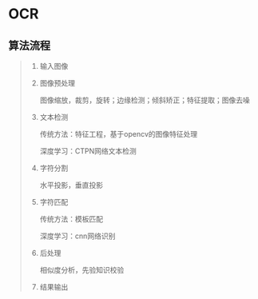 # OCR

## 算法流程

>  1. 输入图像
>
>  2. 图像预处理
>
>     图像缩放，裁剪，旋转；边缘检测；倾斜矫正；特征提取；图像去噪
>
>  3. 文本检测
>
>     传统方法：特征工程，基于opencv的图像特征处理
>
>     深度学习：CTPN网络文本检测
>
>  4. 字符分割
>
>     水平投影，垂直投影
>
>  5. 字符匹配
>
>     传统方法：模板匹配
>
>     深度学习：cnn网络识别
>
>  6. 后处理
>
>     相似度分析，先验知识校验
>
>  7. 结果输出